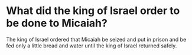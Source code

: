 # What did the king of Israel order to be done to Micaiah?

The king of Israel ordered that Micaiah be seized and put in prison and be fed only a little bread and water until the king of Israel returned safely.
